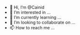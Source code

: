 - 👋 Hi, I’m @Cainid
- 👀 I’m interested in ...
- 🌱 I’m currently learning ...
- 💞️ I’m looking to collaborate on ...
- 📫 How to reach me ...

<!---
Cainid/Cainid is a ✨ special ✨ repository because its `README.md` (this file) appears on your GitHub profile.
You can click the Preview link to take a look at your changes.
--->
